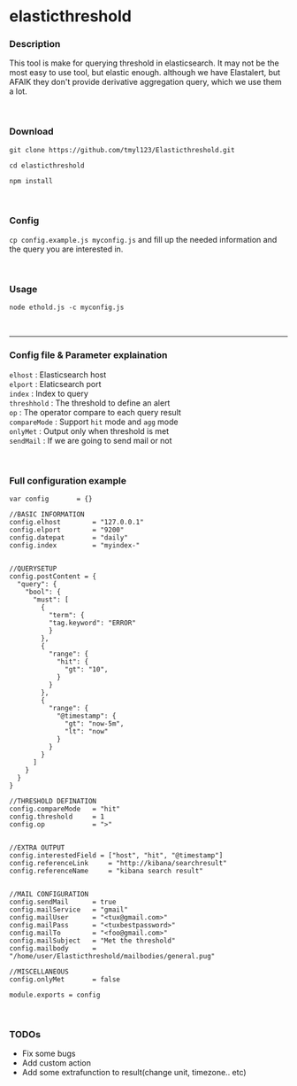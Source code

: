 # elasticthreshold

### Description
This tool is make for querying threshold in elasticsearch. It may not be the most easy to use tool, but elastic enough.
although we have Elastalert, but AFAIK they don't provide derivative aggregation query, which we use them a lot.

<br>

### Download
`git clone https://github.com/tmyl123/Elasticthreshold.git`

`cd elasticthreshold`

`npm install`

<br>

### Config
`cp config.example.js myconfig.js` and fill up the needed information and the query you are interested in.

<br>

### Usage
`node ethold.js -c myconfig.js`

<br>

---

### Config file & Parameter explaination

`elhost` : Elasticsearch host  
`elport` : Elaticsearch port  
`index` : Index to query  
`threshhold` : The threshold to define an alert  
`op` : The operator compare to each query result  
`compareMode` : Support `hit` mode and `agg` mode  
`onlyMet` : Output only when threshold is met  
`sendMail` : If we are going to send mail or not  

<br>

### Full configuration example

```
var config       = {}

//BASIC INFORMATION
config.elhost        = "127.0.0.1"
config.elport        = "9200"
config.datepat       = "daily"
config.index         = "myindex-"


//QUERYSETUP
config.postContent = {
  "query": {
    "bool": {
      "must": [
        {
          "term": {
          "tag.keyword": "ERROR"
          }
        },
        {
          "range": {
            "hit": {
              "gt": "10",
            }
          }
        },
        {
          "range": {
            "@timestamp": {
              "gt": "now-5m",
              "lt": "now"
            }
          }
        }
      ]
    }
  }
}

//THRESHOLD DEFINATION
config.compareMode   = "hit"
config.threshold     = 1
config.op            = ">"


//EXTRA OUTPUT
config.interestedField = ["host", "hit", "@timestamp"]
config.referenceLink     = "http://kibana/searchresult"
config.referenceName     = "kibana search result"


//MAIL CONFIGURATION
config.sendMail      = true
config.mailService   = "gmail"
config.mailUser      = "<tux@gmail.com>"
config.mailPass      = "<tuxbestpassword>"
config.mailTo        = "<foo@gmail.com>"
config.mailSubject   = "Met the threshold"
config.mailbody      = "/home/user/Elasticthreshold/mailbodies/general.pug"

//MISCELLANEOUS
config.onlyMet       = false

module.exports = config
```

<br>

### TODOs
* Fix some bugs
* Add custom action
* Add some extrafunction to result(change unit, timezone.. etc)
